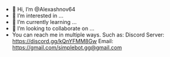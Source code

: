 - 👋 Hi, I’m @Alexashnov64
- 👀 I’m interested in ...
- 🌱 I’m currently learning ...
- 💞️ I’m looking to collaborate on ...
- You can reach me in multiple ways. Such as:
Discord Server: https://discord.gg/kQnYFMM8Gw
Email: https://gmail.com/simplebot.gg@gmail.com
